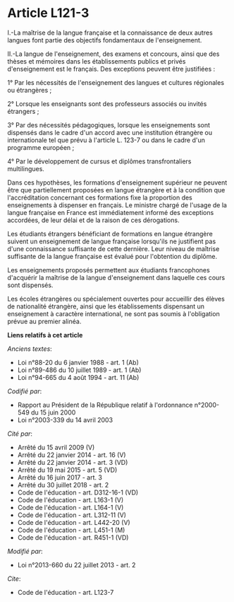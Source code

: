 # Article L121-3

I.-La maîtrise de la langue française et la connaissance de deux autres langues font partie des objectifs fondamentaux de
l'enseignement. 

II.-La langue de l'enseignement, des examens et concours, ainsi que des thèses et mémoires dans les établissements publics et
privés d'enseignement est le français. Des exceptions peuvent être justifiées : 

1° Par les nécessités de l'enseignement des langues et cultures régionales ou étrangères ; 

2° Lorsque les enseignants sont des professeurs associés ou invités étrangers ; 

3° Par des nécessités pédagogiques, lorsque les enseignements sont dispensés dans le cadre d'un accord avec une institution
étrangère ou internationale tel que prévu à l'article L. 123-7 ou dans le cadre d'un programme européen ; 

4° Par le développement de cursus et diplômes transfrontaliers multilingues. 

Dans ces hypothèses, les formations d'enseignement supérieur ne peuvent être que partiellement proposées en langue étrangère
et à la condition que l'accréditation concernant ces formations fixe la proportion des enseignements à dispenser en français.
Le ministre chargé de l'usage de la langue française en France est immédiatement informé des exceptions accordées, de leur
délai et de la raison de ces dérogations. 

Les étudiants étrangers bénéficiant de formations en langue étrangère suivent un enseignement de langue française lorsqu'ils
ne justifient pas d'une connaissance suffisante de cette dernière. Leur niveau de maîtrise suffisante de la langue française
est évalué pour l'obtention du diplôme. 

Les enseignements proposés permettent aux étudiants francophones d'acquérir la maîtrise de la langue d'enseignement dans
laquelle ces cours sont dispensés. 

Les écoles étrangères ou spécialement ouvertes pour accueillir des élèves de nationalité étrangère, ainsi que les
établissements dispensant un enseignement à caractère international, ne sont pas soumis à l'obligation prévue au premier
alinéa.

**Liens relatifs à cet article**

_Anciens textes_:

  - Loi n°88-20 du 6 janvier 1988 - art. 1 (Ab)
  - Loi n°89-486 du 10 juillet 1989 - art. 1 (Ab)
  - Loi n°94-665 du 4 août 1994 - art. 11 (Ab)

_Codifié par_:

  - Rapport au Président de la République relatif à l'ordonnance n°2000-549 du 15 juin 2000
  - Loi n°2003-339 du 14 avril 2003

_Cité par_:

  - Arrêté du 15 avril 2009 (V)
  - Arrêté du 22 janvier 2014 - art. 16 (V)
  - Arrêté du 22 janvier 2014 - art. 3 (VD)
  - Arrêté du 19 mai 2015 - art. 5 (VD)
  - Arrêté du 16 juin 2017 - art. 3
  - Arrêté du 30 juillet 2018 - art. 2
  - Code de l'éducation - art. D312-16-1 (VD)
  - Code de l'éducation - art. L163-1 (V)
  - Code de l'éducation - art. L164-1 (V)
  - Code de l'éducation - art. L312-11 (V)
  - Code de l'éducation - art. L442-20 (V)
  - Code de l'éducation - art. L451-1 (M)
  - Code de l'éducation - art. R451-1 (VD)

_Modifié par_:

  - Loi n°2013-660 du 22 juillet 2013 - art. 2

_Cite_:

  - Code de l'éducation - art. L123-7
